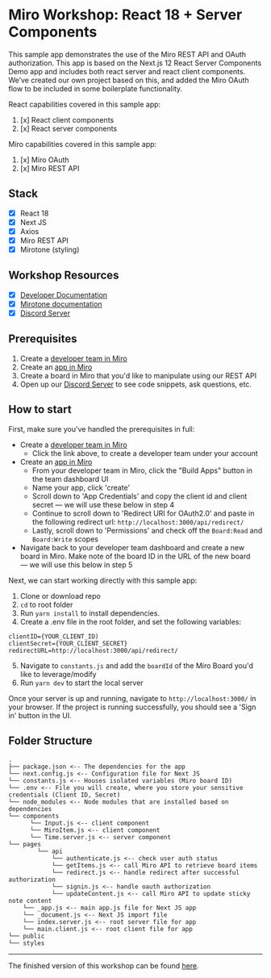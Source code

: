 # Miro Workshop: React 18 + Server Components

This sample app demonstrates the use of the Miro REST API and OAuth authorization. This app is based on the Next.js 12 React Server Components Demo app and includes both react server and react client components. We’ve created our own project based on this, and added the Miro OAuth flow to be included in some boilerplate functionality.

React capabilities covered in this sample app:

1. [x] React client components
2. [x] React server components

Miro capabilities covered in this sample app:

1. [x] Miro OAuth
2. [x] Miro REST API

## Stack

- [x] React 18
- [x] Next JS
- [x] Axios
- [x] Miro REST API
- [x] Mirotone (styling)

## Workshop Resources

- [x] [Developer Documentation](https://developers.miro.com/)
- [x] [Mirotone documentation](https://www.mirotone.xyz/)
- [x] [Discord Server](bit.ly/miro-developers)

## Prerequisites

1. Create a [developer team in Miro](https://miro.com/app/dashboard/?createDevTeam=1)
2. Create an [app in Miro](https://miro.com/app/settings/user-profile/apps)
3. Create a board in Miro that you'd like to manipulate using our REST API
4. Open up our [Discord Server](bit.ly/miro-developers) to see code snippets, ask questions, etc.

## How to start

First, make sure you've handled the prerequisites in full:

- Create a [developer team in Miro](https://miro.com/app/dashboard/?createDevTeam=1)
  - Click the link above, to create a developer team under your account
- Create an [app in Miro](https://miro.com/app/settings/user-profile/apps)
  - From your developer team in Miro, click the "Build Apps" button in the team dashboard UI
  - Name your app, click 'create'
  - Scroll down to 'App Credentials' and copy the client id and client secret — we will use these below in step 4
  - Continue to scroll down to 'Redirect URI for OAuth2.0' and paste in the following redirect url: `http://localhost:3000/api/redirect/`
  - Lastly, scroll down to 'Permissions' and check off the `Board:Read` and `Board:Write` scopes
- Navigate back to your developer team dashboard and create a new board in Miro. Make note of the board ID in the URL of the new board — we will use this below in step 5

Next, we can start working directly with this sample app:

1. Clone or download repo
2. `cd` to root folder
3. Run `yarn install` to install dependencies.
4. Create a .env file in the root folder, and set the following variables:

```
clientID={YOUR_CLIENT_ID)
clientSecret={YOUR_CLIENT_SECRET}
redirectURL=http://localhost:3000/api/redirect/
```

5. Navigate to `constants.js` and add the `boardId` of the Miro Board you'd like to leverage/modify
6. Run `yarn dev` to start the local server

Once your server is up and running, navigate to `http://localhost:3000/` in your browser. If the project is running successfully, you should see a 'Sign in' button in the UI.

## Folder Structure

```
.
├── package.json <-- The dependencies for the app
└── next.config.js <-- Configuration file for Next JS
└── constants.js <-- Houses isolated variables (Miro board ID)
└── .env <-- File you will create, where you store your sensitive credentials (Client ID, Secret)
└── node_modules <-- Node modules that are installed based on dependencies
└── components
      └── Input.js <-- client component
      └── MiroItem.js <-- client component
      └── Time.server.js <-- server component
└── pages
        └── api
            └── authenticate.js <-- check user auth status
            └── getItems.js <-- call Miro API to retrieve board items
            └── redirect.js <-- handle redirect after successful authorization
            └── signin.js <-- handle oauth authorization
            └── updateContent.js <-- call Miro API to update sticky note content
    └── _app.js <-- main app.js file for Next JS app
    └── _document.js <-- Next JS import file
    └── index.server.js <-- root server file for app
    └── main.client.js <-- root client file for app
└── public
└── styles

```

---

The finished version of this workshop can be found [here](https://github.com/miroapp/miro-workshop-finished).
